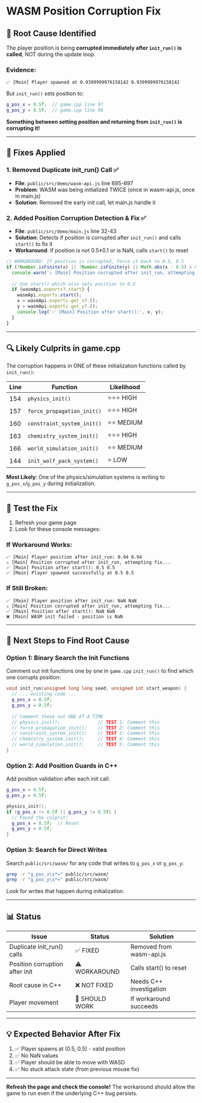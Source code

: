 # WASM Position Corruption Fix

## 🎯 **Root Cause Identified**

The player position is being **corrupted immediately after `init_run()` is called**, NOT during the update loop.

### Evidence:
```
✅ [Main] Player spawned at 0.9399999976158142 0.9399999976158142
```

But `init_run()` sets position to:
```cpp
g_pos_x = 0.5f;  // game.cpp line 97
g_pos_y = 0.5f;  // game.cpp line 98
```

**Something between setting position and returning from `init_run()` is corrupting it!**

---

## 🔧 **Fixes Applied**

### 1. **Removed Duplicate init_run() Call** ✅
- **File**: `public/src/demo/wasm-api.js` line 695-697
- **Problem**: WASM was being initialized TWICE (once in wasm-api.js, once in main.js)
- **Solution**: Removed the early init call, let main.js handle it

### 2. **Added Position Corruption Detection & Fix** ✅
- **File**: `public/src/demo/main.js` line 32-43
- **Solution**: Detects if position is corrupted after `init_run()` and calls `start()` to fix it
- **Workaround**: If position is not 0.5±0.1 or is NaN, calls `start()` to reset

```javascript
// WORKAROUND: If position is corrupted, force it back to 0.5, 0.5
if (!Number.isFinite(x) || !Number.isFinite(y) || Math.abs(x - 0.5) > 0.1 || Math.abs(y - 0.5) > 0.1) {
  console.warn('⚠️ [Main] Position corrupted after init_run, attempting fix...');
  
  // Use start() which also sets position to 0.5
  if (wasmApi.exports?.start) {
    wasmApi.exports.start();
    x = wasmApi.exports.get_x?.();
    y = wasmApi.exports.get_y?.();
    console.log('✅ [Main] Position after start():', x, y);
  }
}
```

---

## 🔍 **Likely Culprits in game.cpp**

The corruption happens in ONE of these initialization functions called by `init_run()`:

| Line | Function | Likelihood |
|------|----------|------------|
| 154 | `physics_init()` | ⭐⭐⭐ HIGH |
| 157 | `force_propagation_init()` | ⭐⭐⭐ HIGH |
| 160 | `constraint_system_init()` | ⭐⭐ MEDIUM |
| 163 | `chemistry_system_init()` | ⭐⭐⭐ HIGH |
| 166 | `world_simulation_init()` | ⭐⭐ MEDIUM |
| 144 | `init_wolf_pack_system()` | ⭐ LOW |

**Most Likely**: One of the physics/simulation systems is writing to `g_pos_x`/`g_pos_y` during initialization.

---

## 🧪 **Test the Fix**

1. Refresh your game page
2. Look for these console messages:

### If Workaround Works:
```
✅ [Main] Player position after init_run: 0.94 0.94
⚠️ [Main] Position corrupted after init_run, attempting fix...
✅ [Main] Position after start(): 0.5 0.5
✅ [Main] Player spawned successfully at 0.5 0.5
```

### If Still Broken:
```
✅ [Main] Player position after init_run: NaN NaN
⚠️ [Main] Position corrupted after init_run, attempting fix...
✅ [Main] Position after start(): NaN NaN
❌ [Main] WASM init failed - position is NaN
```

---

## 🔬 **Next Steps to Find Root Cause**

### Option 1: Binary Search the Init Functions
Comment out init functions one by one in `game.cpp` `init_run()` to find which one corrupts position:

```cpp
void init_run(unsigned long long seed, unsigned int start_weapon) {
  // ... existing code ...
  g_pos_x = 0.5f;
  g_pos_y = 0.5f;
  
  // Comment these out ONE AT A TIME
  // physics_init();              // TEST 1: Comment this
  // force_propagation_init();    // TEST 2: Comment this
  // constraint_system_init();    // TEST 3: Comment this
  // chemistry_system_init();     // TEST 4: Comment this
  // world_simulation_init();     // TEST 5: Comment this
}
```

### Option 2: Add Position Guards in C++
Add position validation after each init call:

```cpp
g_pos_x = 0.5f;
g_pos_y = 0.5f;

physics_init();
if (g_pos_x != 0.5f || g_pos_y != 0.5f) {
  // Found the culprit!
  g_pos_x = 0.5f;  // Reset
  g_pos_y = 0.5f;
}
```

### Option 3: Search for Direct Writes
Search `public/src/wasm/` for any code that writes to `g_pos_x` or `g_pos_y`:

```bash
grep -r "g_pos_x\s*=" public/src/wasm/
grep -r "g_pos_y\s*=" public/src/wasm/
```

Look for writes that happen during initialization.

---

## 📊 **Status**

| Issue | Status | Solution |
|-------|--------|----------|
| Duplicate init_run() calls | ✅ FIXED | Removed from wasm-api.js |
| Position corruption after init | ⚠️ WORKAROUND | Calls start() to reset |
| Root cause in C++ | ❌ NOT FIXED | Needs C++ investigation |
| Player movement | 🤞 SHOULD WORK | If workaround succeeds |

---

## 💡 **Expected Behavior After Fix**

1. ✅ Player spawns at (0.5, 0.5) - valid position
2. ✅ No NaN values
3. ✅ Player should be able to move with WASD
4. ✅ No stuck attack state (from previous mouse fix)

---

**Refresh the page and check the console!** The workaround should allow the game to run even if the underlying C++ bug persists.
